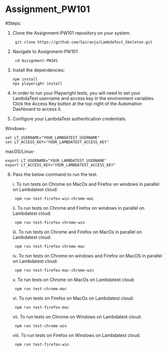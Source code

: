 # Assignment_PW101

#Steps:
1. Clone the Assignment-PW101 repository on your system.
        
        git clone https://github.com/Sairanju/LambdaTest_Skeleton.git
2. Navigate to Assignment-PW101

        cd Assignment-PW101
4. Install the dependencies:
       
       npm install
       npx playwright install
4. In order to run your Playwright tests, you will need to set your LambdaTest username and access key in the environment variables. Click the Access Key button at the top-right of the Automation Dashboard to access it.
5. Configure your LambdaTest authentication credentials.

Windows-

    set LT_USERNAME="YOUR_LAMBDATEST_USERNAME"
    set LT_ACCESS_KEY="YOUR_LAMBDATEST_ACCESS_KEY"

macOS/Linux-

    export LT_USERNAME="YOUR_LAMBDATEST_USERNAME"
    export LT_ACCESS_KEY="YOUR_LAMBDATEST_ACCESS_KEY"

6. Pass the below command to run the test.

    i. To run tests on Chrome on MacOs and Firefox on windows in parallel on Lambdatest cloud:    

        npm run test-firefox-win-chrome-mac 
    
    ii. To run tests on Chrome and Firefox on windows in parallel on Lambdatest cloud:    

        npm run test-firefox-chrome-win
    
    iii. To run tests on Chrome and Firefox on MacOs in parallel on Lambdatest cloud:    

        npm run test-firefox-chrome-mac
    
    iv. To run tests on Chrome on windows and Firefox on MacOS in parallel on Lambdatest cloud:
    
        npm run test-firefox-mac-chrome-win 
    
    v. To run tests on Chrome on MacOs on Lambdatest cloud:
    
        npm run test-chrome-mac
    
    vi. To run tests on Firefox on MacOs on Lambdatest cloud:
    
        npm run test-firefox-mac
    
    vii. To run tests on Chrome on Windows on Lambdatest cloud:
    
        npm run test-chrome-win
    
    viii. To run tests on Firefox on Windows on Lambdatest cloud:
    
        npm run test-firefox-win


